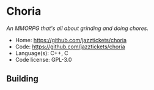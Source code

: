 # Choria

_An MMORPG that's all about grinding and doing chores._

- Home: https://github.com/jazztickets/choria
- Code: https://github.com/jazztickets/choria
- Language(s): C++, C
- Code license: GPL-3.0

## Building


